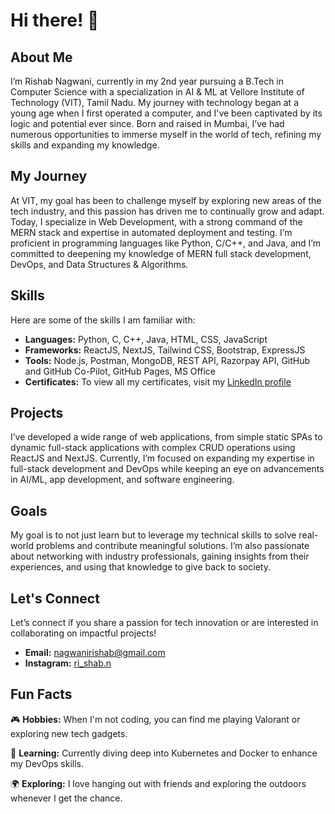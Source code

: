 # Hi there! 👋

## About Me

I’m Rishab Nagwani, currently in my 2nd year pursuing a B.Tech in Computer Science with a specialization in AI & ML at Vellore Institute of Technology (VIT), Tamil Nadu. My journey with technology began at a young age when I first operated a computer, and I've been captivated by its logic and potential ever since. Born and raised in Mumbai, I’ve had numerous opportunities to immerse myself in the world of tech, refining my skills and expanding my knowledge.

## My Journey

At VIT, my goal has been to challenge myself by exploring new areas of the tech industry, and this passion has driven me to continually grow and adapt. Today, I specialize in Web Development, with a strong command of the MERN stack and expertise in automated deployment and testing. I’m proficient in programming languages like Python, C/C++, and Java, and I’m committed to deepening my knowledge of MERN full stack development, DevOps, and Data Structures & Algorithms.

## Skills

Here are some of the skills I am familiar with:

- **Languages:** Python, C, C++, Java, HTML, CSS, JavaScript
- **Frameworks:** ReactJS, NextJS, Tailwind CSS, Bootstrap, ExpressJS
- **Tools:** Node.js, Postman, MongoDB, REST API, Razorpay API, GitHub and GitHub Co-Pilot, GitHub Pages, MS Office
- **Certificates:** To view all my certificates, visit my <a href="https://www.linkedin.com/in/rishab-nagwani-53a37628a/details/certifications/" target="_blank" rel="noopener noreferrer">LinkedIn profile</a>

## Projects

I’ve developed a wide range of web applications, from simple static SPAs to dynamic full-stack applications with complex CRUD operations using ReactJS and NextJS. Currently, I’m focused on expanding my expertise in full-stack development and DevOps while keeping an eye on advancements in AI/ML, app development, and software engineering.

## Goals

My goal is to not just learn but to leverage my technical skills to solve real-world problems and contribute meaningful solutions. I’m also passionate about networking with industry professionals, gaining insights from their experiences, and using that knowledge to give back to society.

## Let's Connect

Let’s connect if you share a passion for tech innovation or are interested in collaborating on impactful projects!

- **Email:** [nagwanirishab@gmail.com](mailto:nagwanirishab@gmail.com)
- **Instagram:** [ri_shab.n](https://www.instagram.com/ri_shab.n/profilecard/?igsh=MTd2ZmRlczlwZHlzMg==)

## Fun Facts

🎮 **Hobbies:** When I'm not coding, you can find me playing Valorant or exploring new tech gadgets.

🌱 **Learning:** Currently diving deep into Kubernetes and Docker to enhance my DevOps skills.

🌍 **Exploring:** I love hanging out with friends and exploring the outdoors whenever I get the chance.
